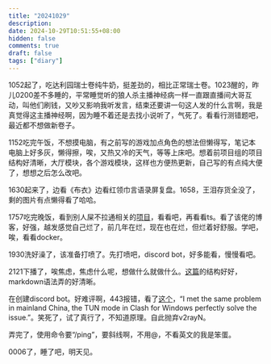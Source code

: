 ```yaml
---
title: "20241029"
description: 
date: 2024-10-29T10:51:55+08:00
hidden: false
comments: true
draft: false
tags: ["diary"]
---
```

1052起了，吃达利园瑞士卷纯牛奶，挺差劲的，相比正常瑞士卷。1023醒的，昨儿0200差不多睡的，平常睡觉听的狼人杀主播神经病一样一直跟直播间大哥互动，叫他们刷钱，又吵又影响我听发言，结束还要讲一句这人发的什么言啊，我是真觉得这主播神经啊，因为睡不着还是去找小说听了，气死了。看看行测错题吧，最近都不想做新卷子。

1152吃完午饭，不想摸电脑，有之前写的游戏加点角色的想法但懒得写，笔记本电脑上好多灰，懒得擦，唉，又热又冷的天气，等等上床吧。想着前项目组的项目结构好清晰，大厅模块，各个游戏模块，这样也方便热更新，自己写的有点纯大便了，想想之后怎么改吧。

1630起来了，边看《布衣》边看红领巾言语录屏复盘。1658，王泪存货全没了，剩的图片有点懒得看了哈哈。

1757吃完晚饭，看到别人屎不拉通相关的[项目](https://github.com/liang2kl/splatoon-bot-wechat)，看看吧，再看看ts。看了该佬的博客，好强，越发感觉自己烂了，前几年在烂，现在也在烂，但烂着好舒服。学吧，唉，看看docker。

1930洗好澡了，该准备打喷了。先打喷吧，discord bot，好多能看，慢慢看吧。

2121下播了，唉焦虑，焦虑什么呢，想做什么就做什么。[这篇](https://qiita.com/metaphysical_bard/items/43c7b245748707f01551)的结构好好，markdown语法弄的好清晰。

在创建discord bot。好难评啊，443报错，看了[这个](https://github.com/Zero6992/chatGPT-discord-bot/issues/231)，“I met the same problem in mainland China, the TUN mode in Clash for Windows perfectly solve the issue.”。笑死了，试了真行了，不知道原理。自此抛弃v2rayN。

弄完了，使用命令要“/ping”，要斜线啊，不用@，不看英文的我是笨蛋。

0006了，睡了吧，明天见。
